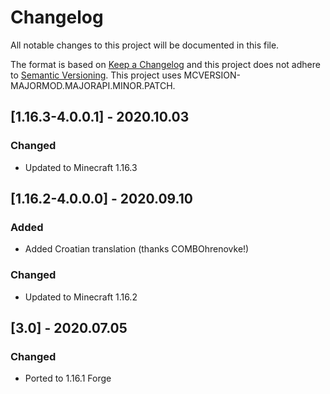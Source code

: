 # Changelog
All notable changes to this project will be documented in this file.

The format is based on [Keep a Changelog](http://keepachangelog.com/en/1.0.0/) and this project does not adhere to [Semantic Versioning](http://semver.org/spec/v2.0.0.html).
This project uses MCVERSION-MAJORMOD.MAJORAPI.MINOR.PATCH.

## [1.16.3-4.0.0.1] - 2020.10.03
### Changed
- Updated to Minecraft 1.16.3

## [1.16.2-4.0.0.0] - 2020.09.10
### Added
- Added Croatian translation (thanks COMBOhrenovke!)
### Changed
- Updated to Minecraft 1.16.2

## [3.0] - 2020.07.05
### Changed
- Ported to 1.16.1 Forge